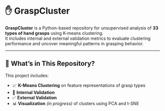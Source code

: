 # ✋ GraspCluster

**GraspCluster** is a Python-based repository for unsupervised analysis of **33 types of hand grasps** using K-means clustering.  
It includes internal and external validation metrics to evaluate clustering performance and uncover meaningful patterns in grasping behavior.

---

## 🧠 What’s in This Repository?

This project includes:

- 📈 **K-Means Clustering** on feature representations of grasp types
- 🧪 **Internal Validation**
- ✅ **External Validation** 
- 📊 **Visualization** *(in progress)* of clusters using PCA and t-SNE

